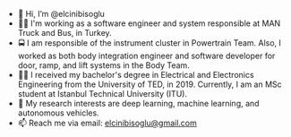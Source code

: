 - 👋 Hi, I’m @elcinibisoglu
- 👩‍💻 I'm working as a software engineer and system responsible at MAN Truck and Bus, in Turkey.
- 🚍 I am responsible of the instrument cluster in Powertrain Team. Also, I worked as both body integration engineer and software developer for door, ramp, and lift systems in the Body Team. 
- 👩‍🎓 I received my bachelor's degree in Electrical and Electronics Engineering from the University of TED, in 2019. 
     Currently, I am an MSc student at Istanbul Technical University (ITU). 
- 👀 My research interests are deep learning, machine learning, and autonomous vehicles.
- 📫 Reach me via email:
     elcinibisoglu@gmail.com

<!---
elcinibisoglu/elcinibisoglu is a ✨ special ✨ repository because its `README.md` (this file) appears on your GitHub profile.
You can click the Preview link to take a look at your changes.
--->
